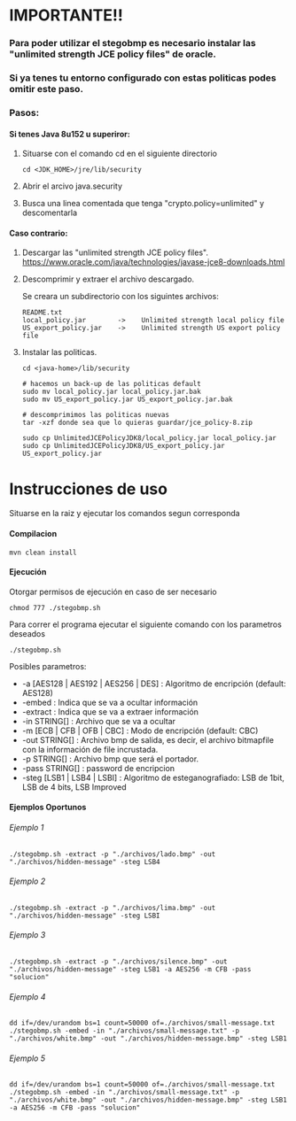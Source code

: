 # IMPORTANTE!!

### Para poder utilizar el stegobmp es necesario instalar las "unlimited strength JCE policy files" de oracle.
### Si ya tenes tu entorno configurado con estas politicas podes omitir este paso.
### Pasos:
#### Si tenes Java 8u152 u superiror:

1)  Situarse con el comando cd en el siguiente directorio
    ```
    cd <JDK_HOME>/jre/lib/security
    ```
    
2)  Abrir el arcivo java.security

3)  Busca una linea comentada que tenga "crypto.policy=unlimited" y descomentarla
    
#### Caso contrario:

1)  Descargar las "unlimited strength JCE policy files".
    https://www.oracle.com/java/technologies/javase-jce8-downloads.html

2)  Descomprimir y extraer el archivo descargado.

    Se creara un subdirectorio con los siguintes archivos:

        README.txt                   
        local_policy.jar        ->    Unlimited strength local policy file
        US_export_policy.jar    ->    Unlimited strength US export policy file

3)  Instalar las politicas.

    ```
    cd <java-home>/lib/security
    
    # hacemos un back-up de las politicas default  
    sudo mv local_policy.jar local_policy.jar.bak
    sudo mv US_export_policy.jar US_export_policy.jar.bak
    
    # descomprimimos las politicas nuevas
    tar -xzf donde sea que lo quieras guardar/jce_policy-8.zip
    
    sudo cp UnlimitedJCEPolicyJDK8/local_policy.jar local_policy.jar
    sudo cp UnlimitedJCEPolicyJDK8/US_export_policy.jar US_export_policy.jar
    ```    

# Instrucciones de uso

Situarse en la raiz y ejecutar los comandos segun corresponda

#### Compilacion
```
mvn clean install
```
    
#### Ejecución
Otorgar permisos de ejecución en caso de ser necesario
```
chmod 777 ./stegobmp.sh
``` 
Para correr el programa ejecutar el siguiente comando con los parametros deseados
 ```
 ./stegobmp.sh 
 ```
Posibles parametros:
 * -a [AES128 | AES192 | AES256 | DES] : Algoritmo de encripción (default: AES128)
 * -embed                              : Indica que se va a ocultar información
 * -extract                            : Indica que se va a extraer información
 * -in STRING[]                        : Archivo que se va a ocultar
 * -m [ECB | CFB | OFB | CBC]          : Modo de encripción (default: CBC)
 * -out STRING[]                       : Archivo bmp de salida, es decir, el archivo bitmapfile con la información de file incrustada.
 * -p STRING[]                         : Archivo bmp que será el portador.
 * -pass STRING[]                      : password de encripcion
 * -steg [LSB1 | LSB4 | LSBI] : Algoritmo de esteganografiado: LSB de 1bit, LSB de 4 bits, LSB Improved

#### Ejemplos Oportunos
###### Ejemplo 1
  ```
  ./stegobmp.sh -extract -p "./archivos/lado.bmp" -out "./archivos/hidden-message" -steg LSB4
  ```
###### Ejemplo 2
  ```
  ./stegobmp.sh -extract -p "./archivos/lima.bmp" -out "./archivos/hidden-message" -steg LSBI
  ```
###### Ejemplo 3
  ```
  ./stegobmp.sh -extract -p "./archivos/silence.bmp" -out "./archivos/hidden-message" -steg LSB1 -a AES256 -m CFB -pass "solucion"
  ```
###### Ejemplo 4
  ```
  dd if=/dev/urandom bs=1 count=50000 of=./archivos/small-message.txt
  ./stegobmp.sh -embed -in "./archivos/small-message.txt" -p "./archivos/white.bmp" -out "./archivos/hidden-message.bmp" -steg LSB1
  ```
###### Ejemplo 5
  ```
  dd if=/dev/urandom bs=1 count=50000 of=./archivos/small-message.txt
  ./stegobmp.sh -embed -in "./archivos/small-message.txt" -p "./archivos/white.bmp" -out "./archivos/hidden-message.bmp" -steg LSB1 -a AES256 -m CFB -pass "solucion"
  ```